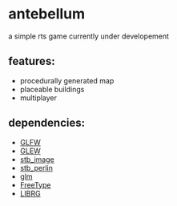 # antebellum
a simple rts game currently under developement

## features: ##
* procedurally generated map
* placeable buildings
* multiplayer
## dependencies: ##
* [GLFW](https://www.glfw.org "GLFW")
* [GLEW](http://glew.sourceforge.net "GLEW")
* [stb_image](https://github.com/nothings/stb/blob/master/stb_image.h "stb_image")
* [stb_perlin](https://github.com/nothings/stb/blob/master/stb_perlin.h "stb_perlin")
* [glm](https://github.com/g-truc/glm "glm")
* [FreeType](https://www.freetype.org/ "freetype")
* [LIBRG](https://github.com/librg/librg "librg")

# #
